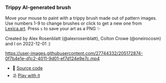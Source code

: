 ### Trippy AI-generated brush
Move your mouse to paint with a trippy brush made out of pattern images. Use numbers 1-9 to change brushes or click to get a new one from [Lexica.art](https://lexica.art/). Press `s` to save your art as a PNG ✨   Created by Alex Rosenblatt (@alexrosenblatt), Colton Crowe (@oneirocosm) and I on 2022-12-01 :)  https://user-images.githubusercontent.com/27744332/205172874-0f7b4e1e-d1c2-4011-9d01-ef7d124e9e7c.mp4  - 🤖 [Source code](https://editor.p5js.org/hdoro/sketches/lGfujH4wE) - ⛱️ [Play with it](https://editor.p5js.org/hdoro/full/lGfujH4wE)
